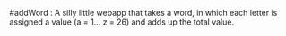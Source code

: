 #addWord : A silly little webapp that takes a word, in which each letter is assigned a value (a = 1... z = 26) and adds up the total value.
